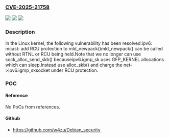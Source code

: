 ### [CVE-2025-21758](https://cve.mitre.org/cgi-bin/cvename.cgi?name=CVE-2025-21758)
![](https://img.shields.io/static/v1?label=Product&message=Linux&color=blue)
![](https://img.shields.io/static/v1?label=Version&message=b8ad0cbc58f703972e9e37c4e2a8081dd7e6a551%3C%2029fa42197f26a97cde29fa8c40beddf44ea5c8f3%20&color=brighgreen)
![](https://img.shields.io/static/v1?label=Vulnerability&message=n%2Fa&color=brighgreen)

### Description

In the Linux kernel, the following vulnerability has been resolved:ipv6: mcast: add RCU protection to mld_newpack()mld_newpack() can be called without RTNL or RCU being held.Note that we no longer can use sock_alloc_send_skb() becauseipv6.igmp_sk uses GFP_KERNEL allocations which can sleep.Instead use alloc_skb() and charge the net->ipv6.igmp_sksocket under RCU protection.

### POC

#### Reference
No PoCs from references.

#### Github
- https://github.com/w4zu/Debian_security

